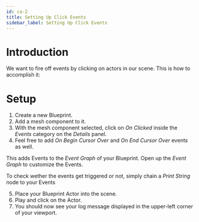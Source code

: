 ```yaml
---
id: ca-2
title: Setting Up Click Events
sidebar_label: Setting Up Click Events
---
```


# Introduction

We want to fire off events by clicking on actors in our scene. This is how to accomplish it: 

# Setup

1. Create a new Blueprint.
2. Add a mesh component to it.
3. With the mesh component selected, click on _On Clicked_ inside the _Events_ category on the _Details_ panel.
4. Feel free to add _On Begin Cursor Over_ and _On End Cursor Over_ events as well.

This adds Events to the _Event Graph_ of your Blueprint.
Open up the _Event Graph_ to customize the Events.

To check wether the events get triggered or not, simply chain a _Print String_ node to your Events

5. Place your Blueprint Actor into the scene.
6. Play and click on the Actor.
7. You should now see your log message displayed in the upper-left corner of your viewport.